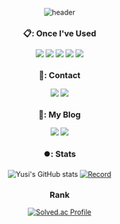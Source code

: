 <div align="center">
  
  ![header](https://capsule-render.vercel.app/api?type=transparent&text=Yusi&fontColor=00BFFF&desc=DesiDerium&descSize=20&descAlignY=80)


### 📋: Once I've Used
<!-- HTML -->
<img src="https://img.shields.io/badge/HTML-00BFFF?style=for-the-badge&logo=HTML&logoColor=white">
<!-- CSS -->
<img src="https://img.shields.io/badge/CSS-96A5FF?style=for-the-badge&logo=CSS&logoColor=white">
<!-- JavaScript -->
<img src="https://img.shields.io/badge/JavaScript-4169E1?style=for-the-badge&logo=JavaScript&logoColor=white">
<!-- React -->
<img src="https://img.shields.io/badge/React-0064CD?style=for-the-badge&logo=React&logoColor=white">
<!-- Java -->
<img src="https://img.shields.io/badge/JAVA-93DAFF?style=for-the-badge&logo=java&logoColor=white">

### 📱: Contact
<!-- mail, Instagram -->
<a href="https://www.yusi4781@naver.com" target="_blank"><img src="https://img.shields.io/badge/yusi4781@naver.com-03C75A?style=flat-squre&logo=naver&logoColor=white"/></a>
<a href="https://www.instagram.com/_u____si/" target="_blank"><img src="https://img.shields.io/badge/_u____si-E4405F?style=flat-squre&logo=instagram&logoColor=white"/></a>

### 📓: My Blog
<!--Notion, Velog-->
<a href="https://clean-bottle-f71.notion.site/Study-163fe844c52648098c5bf03bbd1f6d95" target="_blank"><img src="https://img.shields.io/badge/Yusi Notion-000000?style=flat-squre&logo=Notion&logoColor=white"/></a>
<a href="https://velog.io/@yusi4781/posts" target="_blank"><img src="https://img.shields.io/badge/yusi4781-20C997?style=flat-squre&logo=Velog&logoColor=white"/></a>

### ⏺️: Stats
![Yusi's GitHub stats](https://github-readme-stats.vercel.app/api?username=SinYusi&show_icons=true&theme=cobalt)
[![Record](https://github-readme-stats.vercel.app/api/top-langs/?username=893107&layout=compact)](https://github.com/anuraghazra/github-readme-stats)

### Rank
[![Solved.ac Profile](http://mazassumnida.wtf/api/generate_badge?boj=yusi4781)](https://solved.ac/yusi4781)<br/>

</div>

